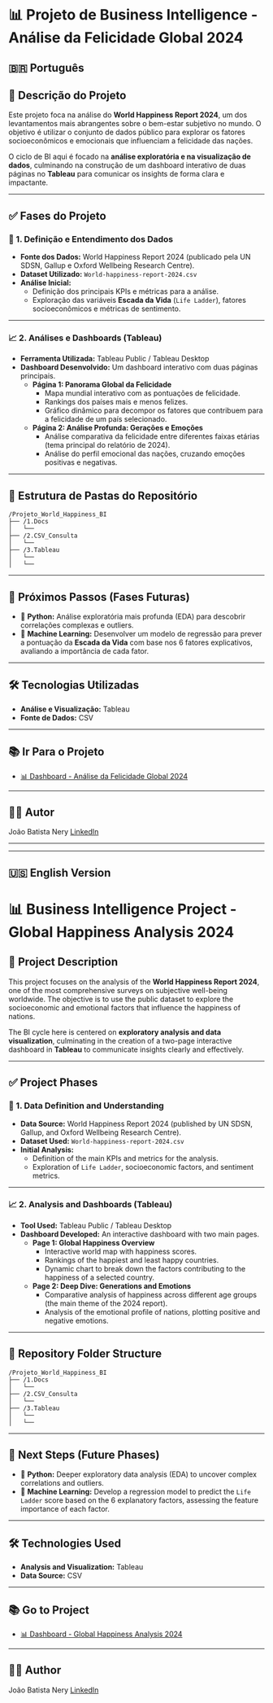 # 📊 Projeto de Business Intelligence - Análise da Felicidade Global 2024

## 🇧🇷 Português

## 📝 Descrição do Projeto

Este projeto foca na análise do **World Happiness Report 2024**, um dos levantamentos mais abrangentes sobre o bem-estar subjetivo no mundo. O objetivo é utilizar o conjunto de dados público para explorar os fatores socioeconômicos e emocionais que influenciam a felicidade das nações.

O ciclo de BI aqui é focado na **análise exploratória e na visualização de dados**, culminando na construção de um dashboard interativo de duas páginas no **Tableau** para comunicar os insights de forma clara e impactante.

---

## ✅ Fases do Projeto

### 📄 1. Definição e Entendimento dos Dados

- **Fonte dos Dados:** World Happiness Report 2024 (publicado pela UN SDSN, Gallup e Oxford Wellbeing Research Centre).
- **Dataset Utilizado:** `World-happiness-report-2024.csv`
- **Análise Inicial:**
    - Definição dos principais KPIs e métricas para a análise.
    - Exploração das variáveis **Escada da Vida** (`Life Ladder`), fatores socioeconômicos e métricas de sentimento.

---

### 📈 2. Análises e Dashboards (Tableau)

- **Ferramenta Utilizada:** Tableau Public / Tableau Desktop
- **Dashboard Desenvolvido:** Um dashboard interativo com duas páginas principais.
  - **Página 1: Panorama Global da Felicidade**
    - Mapa mundial interativo com as pontuações de felicidade.
    - Rankings dos países mais e menos felizes.
    - Gráfico dinâmico para decompor os fatores que contribuem para a felicidade de um país selecionado.
  - **Página 2: Análise Profunda: Gerações e Emoções**
    - Análise comparativa da felicidade entre diferentes faixas etárias (tema principal do relatório de 2024).
    - Análise do perfil emocional das nações, cruzando emoções positivas e negativas.

---

## 📂 Estrutura de Pastas do Repositório

 ```
/Projeto_World_Happiness_BI
├── /1.Docs
│   └── 
├── /2.CSV_Consulta
│   └── 
├── /3.Tableau
│   └── 
│   └── 

  ```


---

## 🚀 Próximos Passos (Fases Futuras)

- 🔎 **Python:** Análise exploratória mais profunda (EDA) para descobrir correlações complexas e outliers.
- 🤖 **Machine Learning:** Desenvolver um modelo de regressão para prever a pontuação da **Escada da Vida** com base nos 6 fatores explicativos, avaliando a importância de cada fator.

---

## 🛠️ Tecnologias Utilizadas

- **Análise e Visualização:** Tableau
- **Fonte de Dados:** CSV

---

## 📚 Ir Para o Projeto

- [📊 Dashboard - Análise da Felicidade Global 2024](https://#SEU-LINK-PARA-O-PROJETO-AQUI)

---

## 👨‍💻 Autor

João Batista Nery
[LinkedIn](www.linkedin.com/in/joaobatistanery)

---
---

## 🇺🇸 English Version

# 📊 Business Intelligence Project - Global Happiness Analysis 2024

## 📝 Project Description

This project focuses on the analysis of the **World Happiness Report 2024**, one of the most comprehensive surveys on subjective well-being worldwide. The objective is to use the public dataset to explore the socioeconomic and emotional factors that influence the happiness of nations.

The BI cycle here is centered on **exploratory analysis and data visualization**, culminating in the creation of a two-page interactive dashboard in **Tableau** to communicate insights clearly and effectively.

---

## ✅ Project Phases

### 📄 1. Data Definition and Understanding

- **Data Source:** World Happiness Report 2024 (published by UN SDSN, Gallup, and Oxford Wellbeing Research Centre).
- **Dataset Used:** `World-happiness-report-2024.csv`
- **Initial Analysis:**
    - Definition of the main KPIs and metrics for the analysis.
    - Exploration of `Life Ladder`, socioeconomic factors, and sentiment metrics.

---

### 📈 2. Analysis and Dashboards (Tableau)

- **Tool Used:** Tableau Public / Tableau Desktop
- **Dashboard Developed:** An interactive dashboard with two main pages.
  - **Page 1: Global Happiness Overview**
    - Interactive world map with happiness scores.
    - Rankings of the happiest and least happy countries.
    - Dynamic chart to break down the factors contributing to the happiness of a selected country.
  - **Page 2: Deep Dive: Generations and Emotions**
    - Comparative analysis of happiness across different age groups (the main theme of the 2024 report).
    - Analysis of the emotional profile of nations, plotting positive and negative emotions.

---

## 📂 Repository Folder Structure

 ```
/Projeto_World_Happiness_BI
├── /1.Docs
│   └── 
├── /2.CSV_Consulta
│   └── 
├── /3.Tableau
│   └── 
│   └── 

  ```

---

## 🚀 Next Steps (Future Phases)

- 🔎 **Python:** Deeper exploratory data analysis (EDA) to uncover complex correlations and outliers.
- 🤖 **Machine Learning:** Develop a regression model to predict the `Life Ladder` score based on the 6 explanatory factors, assessing the feature importance of each factor.

---

## 🛠️ Technologies Used

- **Analysis and Visualization:** Tableau
- **Data Source:** CSV

---

## 📚 Go to Project

- [📊 Dashboard - Global Happiness Analysis 2024](https://#YOUR-PROJECT-LINK-HERE)

---

## 👨‍💻 Author

João Batista Nery
[LinkedIn](www.linkedin.com/in/joaobatistanery)
